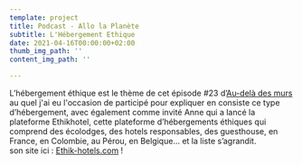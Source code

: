 ```yaml
---
template: project
title: Podcast - Allo la Planète
subtitle: L'Hébergement Ethique
date: 2021-04-16T00:00:00+02:00
thumb_img_path: ''
content_img_path: ''

---
```

L’hébergement éthique est le thème de cet épisode #23 d’[Au-delà des murs](https://www.allolaplanete.fr/shows/au-dela-des-murs/) au quel j'ai eu l'occasion de participé pour expliquer en consiste ce type d’hébergement, avec également comme invité Anne qui a lancé la plateforme Ethikhotel, cette plateforme d’hébergements éthiques qui comprend des écolodges, des hotels responsables, des guesthouse, en France, en Colombie, au Pérou, en Belgique… et la liste s’agrandit.  
son site ici : [Ethik-hotels.com](https://www.ethik-hotels.com/fr/) ! 
